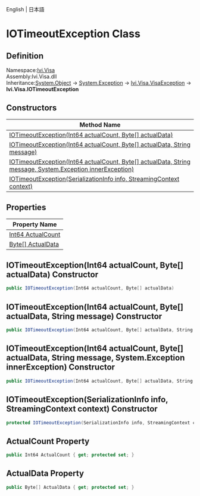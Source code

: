 English | 日本語

# IOTimeoutException Class

## Definition
Namespace:[Ivi.Visa](../Visa.md)<BR>
Assembly:Ivi.Visa.dll<BR>
Inheritance:[System.Object](https://learn.microsoft.com/en-us/dotnet/api/system.object) -> [System.Exception](https://learn.microsoft.com/en-us/dotnet/api/system.exception) -> [Ivi.Visa.VisaException](Ivi.Visa.VisaException.md) -> **Ivi.Visa.IOTimeoutException**

## Constructors

|Method Name|
|---|
|[IOTimeoutException(Int64 actualCount, Byte[] actualData)](#IOTimeoutExceptionInt64-actualCount-Byte-actualData-Constructor)|
|[IOTimeoutException(Int64 actualCount, Byte[] actualData, String message)](#IOTimeoutExceptionInt64-actualCount-Byte-actualData-String-message-Constructor)|
|[IOTimeoutException(Int64 actualCount, Byte[] actualData, String message, System.Exception innerException)](#IOTimeoutExceptionInt64-actualCount-Byte-actualData-String-message-SystemException-innerException-Constructor)|
|[IOTimeoutException(SerializationInfo info, StreamingContext context)](#IOTimeoutExceptionSerializationInfo-info-StreamingContext-context-Constructor)|

## Properties

|Property Name|
|---|
|[Int64 ActualCount](#ActualCount-Property)|
|[Byte[] ActualData](#ActualData-Property)|

## IOTimeoutException(Int64 actualCount, Byte[] actualData) Constructor
```C#
public IOTimeoutException(Int64 actualCount, Byte[] actualData)
```
## IOTimeoutException(Int64 actualCount, Byte[] actualData, String message) Constructor
```C#
public IOTimeoutException(Int64 actualCount, Byte[] actualData, String message)
```
## IOTimeoutException(Int64 actualCount, Byte[] actualData, String message, System.Exception innerException) Constructor
```C#
public IOTimeoutException(Int64 actualCount, Byte[] actualData, String message, System.Exception innerException)
```
## IOTimeoutException(SerializationInfo info, StreamingContext context) Constructor
```C#
protected IOTimeoutException(SerializationInfo info, StreamingContext context)
```
## ActualCount Property
```C#
public Int64 ActualCount { get; protected set; }
```
## ActualData Property
```C#
public Byte[] ActualData { get; protected set; }
```
